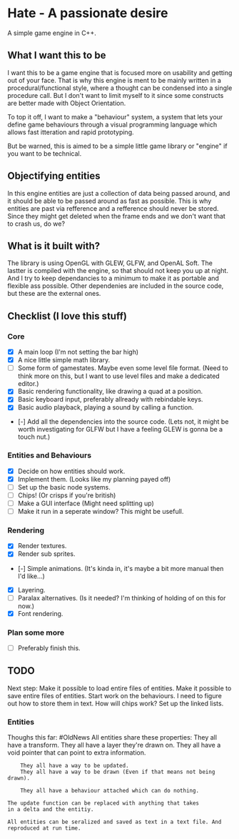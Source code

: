 # Hate - A passionate desire
A simple game engine in C++.

## What I want this to be
I want this to be a game engine that is focused more on usability and getting out of your face.
That is why this engine is ment to be mainly written in a procedural/functional style, where 
a thought can be condensed into a single procedure call. But I don't want to limit myself
to it since some constructs are better made with Object Orientation.

To top it off, I want to make a "behaviour" system, a system that lets your define game behaviours
through a visual programming language which allows fast itteration and rapid prototyping. 

But be warned, this is aimed to be a simple little game library or "engine" if you want to be technical.

## Objectifying entities
In this engine entities are just a collection of data being passed around, and it should be able 
to be passed around as fast as possible. This is why entities are past via refference and a 
refference should never be stored. Since they might get deleted when the frame ends and we don't
want that to crash us, do we? 

## What is it built with?
The library is using OpenGL with GLEW, GLFW, and OpenAL Soft. The lastter is 
compiled with the engine, so that should not keep you up at night. And I try 
to keep dependancies to a minimum to make it as portable and flexible ass 
possible. Other dependenies are included in the source code, but these are 
the external ones.

## Checklist (I love this stuff)
### Core
- [x] A main loop (I'm not setting the bar high)
- [x] A nice little simple math library.
- [ ] Some form of gamestates. Maybe even some level file format. (Need to think more on this, but I want to use level files and make a dedicated editor.)
- [x] Basic rendering functionality, like drawing a quad at a position.
- [x] Basic keyboard input, preferably allready with rebindable keys.
- [x] Basic audio playback, playing a sound by calling a function.
- [-] Add all the dependencies into the source code. (Lets not, it might be worth investigating for GLFW but I have a feeling GLEW is gonna be a touch nut.)
### Entities and Behaviours
- [x] Decide on how entities should work.
- [x] Implement them. (Looks like my planning payed off)
- [ ] Set up the basic node systems.
- [ ] Chips! (Or crisps if you're british)
- [ ] Make a GUI interface (Might need splitting up)
- [ ] Make it run in a seperate window? This might be usefull.
### Rendering
- [x] Render textures.
- [x] Render sub sprites.
- [-] Simple animations. (It's kinda in, it's maybe a bit more manual then I'd like...)
- [x] Layering. 
- [ ] Paralax alternatives. (Is it needed? I'm thinking of holding of on this for now.)
- [x] Font rendering. 
### Plan some more
- [ ] Preferably finish this.

## TODO

Next step: 
	Make it possible to load entire files of entities.
	Make it possible to save entire files of entities.
	Start work on the behaviours.
		I need to figure out how to store them in text.
		How will chips work?
		Set up the linked lists.

### Entities
Thoughs this far: #OldNews
	All entities share these properties:
		They all have a transform.
		They all have a layer they're drawn on.
		They all have a void pointer that can point to extra information.

		They all have a way to be updated.
		They all have a way to be drawn (Even if that means not being drawn).

		They all have a behaviour attached which can do nothing.
	
	The update function can be replaced with anything that takes
	in a delta and the entitiy.

	All entities can be seralized and saved as text in a text file. And
	reproduced at run time.

